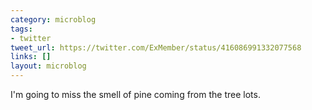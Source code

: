 ```yaml
---
category: microblog
tags:
- twitter
tweet_url: https://twitter.com/ExMember/status/416086991332077568
links: []
layout: microblog
---
```

I'm going to miss the smell of pine coming from the tree lots.
